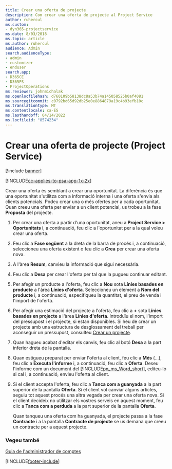 ```yaml
---
title: Crear una oferta de projecte
description: Com crear una oferta de projecte al Project Service
author: ruhercul
ms.custom:
- dyn365-projectservice
ms.date: 8/03/2018
ms.topic: article
ms.author: ruhercul
audience: Admin
search.audienceType:
- admin
- customizer
- enduser
search.app:
- D365CE
- D365PS
- ProjectOperations
ms.reviewer: johnmichalak
ms.openlocfilehash: d760109b58138dc8a53b74a145058525b0af4081
ms.sourcegitcommit: c0792bd65d92db25e0e8864879a19c4b93efb10c
ms.translationtype: MT
ms.contentlocale: ca-ES
ms.lasthandoff: 04/14/2022
ms.locfileid: "8574234"
---
```

# <a name="create-a-project-quote-project-service"></a>Crear una oferta de projecte (Project Service)

[!include [banner](../includes/psa-now-project-operations.md)]

[!INCLUDE[cc-applies-to-psa-app-1x-2x](../includes/cc-applies-to-psa-app-1x-2x.md)]

Crear una oferta és semblant a crear una oportunitat. La diferència és que una oportunitat s'utilitza com a informació interna i una oferta s'envia als clients potencials. Podeu crear una o més ofertes per a cada oportunitat. Quan creeu una oferta per enviar a un client potencial, us trobeu a la fase **Proposta** del projecte.  
  
1. Per crear una oferta a partir d'una oportunitat, aneu a **Project Service > Oportunitats** i, a continuació, feu clic a l'oportunitat per a la qual voleu crear una oferta.  
  
2. Feu clic a **Fase següent** a la dreta de la barra de procés i, a continuació, seleccioneu una oferta existent o feu clic a **Crea** per crear una oferta nova.  
  
3. A l'àrea **Resum**, canvieu la informació que sigui necessària.  
  
4. Feu clic a **Desa** per crear l'oferta per tal que la pugueu continuar editant.  
  
5. Per afegir un producte a l'oferta, feu clic a **Nou** sota **Línies basades en producte** a l'àrea **Línies d'oferta**. Seleccioneu un element a **Nom del producte** i, a continuació, especifiqueu la quantitat, el preu de venda i l'import de l'oferta.  
  
6. Per afegir una estimació del projecte a l'oferta, feu clic a **+** sota **Línies basades en projecte** a l'àrea **Línies d'oferta**. Introduïu el nom, l'import del pressupost i el projecte, si estan disponibles. Si heu de crear un projecte amb una estructura de desglossament del treball per aconseguir un pressupost, consulteu [Crear un projecte](../psa/create-project.md).  
  
7. Quan hagueu acabat d'editar els canvis, feu clic al botó **Desa** a la part inferior dreta de la pantalla.  
  
8. Quan estigueu preparat per enviar l'oferta al client, feu clic a **Més** (...), feu clic a **Executa l'informe** i, a continuació, feu clic a **Oferta**. Deseu l'informe com un document del [!INCLUDE[pn_ms_Word_short](../includes/pn-ms-word-short.md)], editeu-lo si cal i, a continuació, envieu l'oferta al client.  
  
9. Si el client accepta l'oferta, feu clic a **Tanca com a guanyada** a la part superior de la pantalla **Oferta**. Si el client vol canviar alguns articles, seguiu tot aquest procés una altra vegada per crear una oferta nova. Si el client decideix no utilitzar els vostres serveis en aquest moment, feu clic a **Tanca com a perduda** a la part superior de la pantalla **Oferta**.  
  
   Quan tanqueu una oferta com ha guanyada, el projecte passa a la fase **Contracte** i a la pantalla **Contracte de projecte** se us demana que creeu un contracte per a aquest projecte.  
  
### <a name="see-also"></a>Vegeu també  
 [Guia de l'administrador de comptes](../psa/account-manager-guide.md)


[!INCLUDE[footer-include](../includes/footer-banner.md)]
